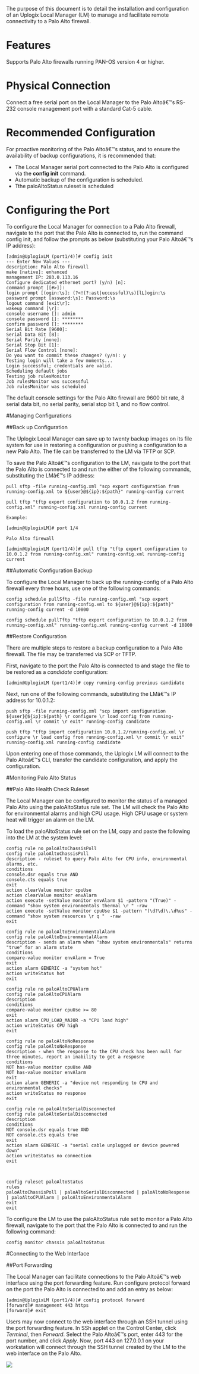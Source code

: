 <!-- 5.4 -->
The purpose of this document is to detail the installation and configuration of an Uplogix Local Manager (LM) to manage and facilitate remote connectivity to a Palo Alto firewall.

# Features
Supports Palo Alto firewalls running PAN-OS version 4 or higher.

# Physical Connection

Connect a free serial port on the Local Manager to the Palo Altoâ€™s RS-232 console management port with a standard Cat-5 cable.

# Recommended Configuration

For proactive monitoring of the Palo Altoâ€™s status, and to ensure the availability of backup configurations, it is recommended that:
- The Local Manager serial port connected to the Palo Alto is configured via the **config init** command.
- Automatic backup of the configuration is scheduled.
- Tthe paloAltoStatus ruleset is scheduled 

# Configuring the Port

To configure the Local Manager for connection to a Palo Alto firewall, navigate to the port that the Palo Alto is connected to, run the command config init, and follow the prompts as below (substituting your Palo Altoâ€™s IP address):

```
[admin@UplogixLM (port1/4)]# config init
--- Enter New Values ---
description: Palo Alto firewall
make [native]: enhanced
management IP: 203.0.113.16
Configure dedicated ethernet port? (y/n) [n]:
command prompt [[#>]]:
login prompt [(ogin:\s]: (?<!(?:ast|uccessful)\s)[lL]ogin:\s
password prompt [assword:\s]: Password:\s
logout command [exit\r]:
wakeup command [\r]:
console username []: admin
console password []: ********
confirm password []: ********
Serial Bit Rate [9600]:
Serial Data Bit [8]:
Serial Parity [none]:
Serial Stop Bit [1]:
Serial Flow Control [none]:
Do you want to commit these changes? (y/n): y
Testing login will take a few moments...
Login successful; credentials are valid.
Scheduling default jobs
Testing job rulesMonitor
Job rulesMonitor was successful
Job rulesMonitor was scheduled
```

The default console settings for the Palo Alto firewall are 9600 bit rate, 8 serial data bit, no serial parity, serial stop bit 1, and no flow control.

#Managing Configurations

##Back up Configuration 

The Uplogix Local Manager can save up to twenty backup images on its file system for use in restoring a configuration or pushing a configuration to a new Palo Alto. The file can be transferred to the LM via TFTP or SCP.

To save the Palo Altoâ€™s configuration to the LM, navigate to the port that the Palo Alto is connected to and run the either of the following commands, substituting the LMâ€™s IP address:

```
pull sftp -file running-config.xml "scp export configuration from running-config.xml to ${user}@${ip}:${path}" running-config current

pull tftp "tftp export configuration to 10.0.1.2 from running-config.xml" running-config.xml running-config current 

Example: 

[admin@UplogixLM]# port 1/4

Palo Alto firewall

[admin@UplogixLM (port1/4)]# pull tftp "tftp export configuration to 10.0.1.2 from running-config.xml" running-config.xml running-config current
```

##Automatic Configuration Backup

To configure the Local Manager to back up the running-config of a Palo Alto firewall every three hours, use one of the following commands:
```
config schedule pullSftp -file running-config.xml "scp export configuration from running-config.xml to ${user}@${ip}:${path}" running-config current -d 10800

config schedule pullTftp "tftp export configuration to 10.0.1.2 from running-config.xml" running-config.xml running-config current -d 10800
```

##Restore Configuration

There are multiple steps to restore a backup configuration to a Palo Alto firewall. The file may be transferred via SCP or TFTP. 

First, navigate to the port the Palo Alto is connected to and stage the file to be restored as a *candidate* configuration:

```
[admin@UplogixLM (port1/4)]# copy running-config previous candidate
```

Next, run one of the following commands, substituting the LMâ€™s IP address for 10.0.1.2:

```
push sftp -file running-config.xml "scp import configuration ${user}@${ip}:${path} \r configure \r load config from running-config.xml \r commit \r exit" running-config candidate

push tftp "tftp import configuration 10.0.1.2/running-config.xml \r configure \r load config from running-config.xml \r commit \r exit" running-config.xml running-config candidate
```

Upon entering one of those commands, the Uplogix LM will connect to the Palo Altoâ€™s CLI, transfer the candidate configuration, and apply the configuration.

#Monitoring Palo Alto Status

##Palo Alto Health Check Ruleset

The Local Manager can be configured to monitor the status of a managed Palo Alto using the paloAltoStatus rule set. The LM will check the Palo Alto for environmental alarms and high CPU usage. High CPU usage or system heat will trigger an alarm on the LM. 

To load the paloAltoStatus rule set on the LM, copy and paste the following into the LM at the system level:

```
config rule no paloAltoChassisPoll
config rule paloAltoChassisPoll
description - ruleset to query Palo Alto for CPU info, environmental alarms, etc.
conditions
console.dsr equals true AND
console.cts equals true
exit
action clearValue monitor cpuUse
action clearValue monitor envAlarm
action execute -setValue monitor envAlarm $1 -pattern "(True)" -command "show system environmentals thermal \r " -raw
action execute -setValue monitor cpuUse $1 -pattern "(\d?\d)\.\d%us" -command "show system resources \r q "  -raw
exit
 
config rule no paloAltoEnvironmentalAlarm
config rule paloAltoEnvironmentalAlarm
description - sends an alarm when "show system environmentals" returns "true" for an alarm state
conditions
compare-value monitor envAlarm = True
exit
action alarm GENERIC -a "system hot"
action writeStatus hot
exit
 
config rule no paloAltoCPUAlarm
config rule paloAltoCPUAlarm
description
conditions
compare-value monitor cpuUse >= 80
exit
action alarm CPU_LOAD_MAJOR -a "CPU load high"
action writeStatus CPU high
exit
 
config rule no paloAltoNoResponse
config rule paloAltoNoResponse
description - when the response to the CPU check has been null for three minutes, report an inability to get a resposne
conditions
NOT has-value monitor cpuUse AND
NOT has-value monitor envAlarm
exit
action alarm GENERIC -a "device not responding to CPU and environmental checks"
action writeStatus no response
exit
 
config rule no paloAltoSerialDisconnected
config rule paloAltoSerialDisconnected
description
conditions
NOT console.dsr equals true AND
NOT console.cts equals true
exit
action alarm GENERIC -a "serial cable unplugged or device powered down"
action writeStatus no connection
exit
 
 
 
config ruleset paloAltoStatus
rules
paloAltoChassisPoll | paloAltoSerialDisconnected | paloAltoNoResponse | paloAltoCPUAlarm | paloAltoEnvironmentalAlarm
exit
exit
```

To configure the LM to use the paloAltoStatus rule set to monitor a Palo Alto firewall, navigate to the port that the Palo Alto is connected to and run the following command:

```
config monitor chassis paloAltoStatus
```

#Connecting to the Web Interface

##Port Forwarding

The Local Manager can facilitate connections to the Palo Altoâ€™s web interface using the port forwarding feature. Run configure protocol forward on the port the Palo Alto is connected to and add an entry as below: 

```
[admin@UplogixLM (port1/4)]# config protocol forward
[forward]# management 443 https
[forward]# exit
```

Users may now connect to the web interface through an SSH tunnel using the port forwarding feature. In SSh applet on the Control Center, click *Terminal*, then *Forward*. Select the Palo Altoâ€™s port, enter 443 for the port number, and click *Apply*. Now, port 443 on 127.0.0.1 on your workstation will connect through the SSH tunnel created by the LM to the web interface on the Palo Alto.

![](http://www.uplogix.com/support/docs/img/PaloAlto/PortForwarding.png)